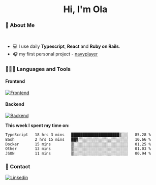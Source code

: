 <h1 align="center">Hi, I'm Ola</h1>

### 💅 About Me

<br/>

- 💻 I use daily **Typescript**, **React** and **Ruby on Rails**.
- 🎧 my first personal project - [navyplayer](https://navyplayer.netlify.app/)

### 👩🏻‍💻 Languages and Tools

#### Frontend

[![Frontend](https://skillicons.dev/icons?i=react,nextjs,ts,js,html,css,scss,tailwind)](https://skillicons.dev)

#### Backend
[![Backend](https://skillicons.dev/icons?i=nodejs,express,nestjs,rails,graphql)](https://skillicons.dev)

**This week I spent my time on:**

<!--START_SECTION:waka-->

```txt
TypeScript   18 hrs 3 mins   █████████████████████▒░░░   85.28 %
Bash         2 hrs 15 mins   ██▓░░░░░░░░░░░░░░░░░░░░░░   10.66 %
Docker       15 mins         ▒░░░░░░░░░░░░░░░░░░░░░░░░   01.25 %
Other        13 mins         ▒░░░░░░░░░░░░░░░░░░░░░░░░   01.03 %
JSON         11 mins         ▒░░░░░░░░░░░░░░░░░░░░░░░░   00.94 %
```

<!--END_SECTION:waka-->

### 📨 Contact
  
[![Linkedin](https://skillicons.dev/icons?i=linkedin)](https://linkedin.com/in/aleksandra-kamińska)
